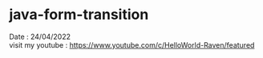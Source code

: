 # java-form-transition
Date : 24/04/2022<br/>
visit my youtube : https://www.youtube.com/c/HelloWorld-Raven/featured
